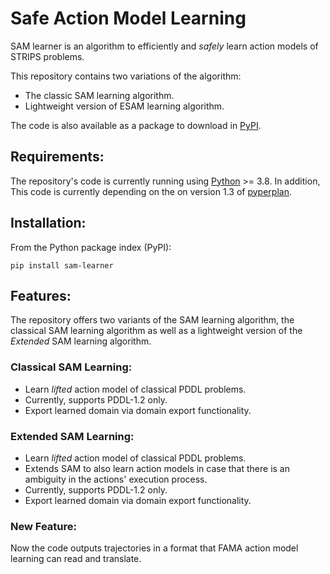 # Safe Action Model Learning

SAM learner is an algorithm to efficiently and *safely* learn action models of STRIPS problems.

This repository contains two variations of the algorithm:
* The classic SAM learning algorithm.
* Lightweight version of ESAM learning algorithm.

The code is also available as a package to download in [PyPI](https://pypi.org/project/sam-learner/).

## Requirements:

The repository's code is currently running using [Python](https://python.org) >= 3.8.
In addition, This code is currently depending on the on version 1.3 of [pyperplan](https://github.com/aibasel/pyperplan).

## Installation:

From the Python package index (PyPI):

    pip install sam-learner
   
## Features:

The repository offers two variants of the SAM learning algorithm, the classical SAM learning algorithm as well as a 
lightweight version of the *Extended* SAM learning algorithm.

### Classical SAM Learning:

* Learn *lifted* action model of classical PDDL problems.
* Currently, supports PDDL-1.2 only.
* Export learned domain via domain export functionality.

### Extended SAM Learning:

* Learn *lifted* action model of classical PDDL problems.
* Extends SAM to also learn action models in case that there is an ambiguity in the actions' execution process.
* Currently, supports PDDL-1.2 only.
* Export learned domain via domain export functionality.

### New Feature:

Now the code outputs trajectories in a format that FAMA action model learning can read and translate.